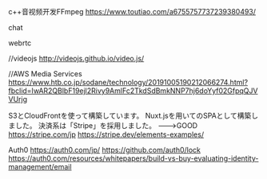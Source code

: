 c++音视频开发FFmpeg
https://www.toutiao.com/a6755757737239380493/


chat


webrtc

//videojs
http://videojs.github.io/video.js/

//AWS Media Services
https://www.htb.co.jp/sodane/technology/20191005190212066274.html?fbclid=IwAR2QBlbF19ejl2Rivy9AmlFc2TkdSdBmkNNP7hj6doYyf02GfpqQJVVUrjg

S3とCloudFrontを使って構築しています。
Nuxt.jsを用いてのSPAとして構築しました。
決済系は「Stripe」を採用しました。
--->GOOD
https://stripe.com/jp
https://stripe.dev/elements-examples/


Auth0
https://auth0.com/jp/
https://github.com/auth0/lock
https://auth0.com/resources/whitepapers/build-vs-buy-evaluating-identity-management/email
